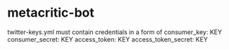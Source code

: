 metacritic-bot
==============
twitter-keys.yml must contain credentials in a form of
    consumer_key: KEY
    consumer_secret: KEY
    access_token: KEY
    access_token_secret: KEY
